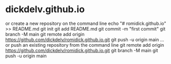 # dickdelv.github.io

or create a new repository on the command line
echo "# romidick.github.io" >> README.md
git init
git add README.md
git commit -m "first commit"
git branch -M main
git remote add origin https://github.com/dickdelv/romidick.github.io.git
git push -u origin main
…or push an existing repository from the command line
git remote add origin https://github.com/dickdelv/romidick.github.io.git
git branch -M main
git push -u origin main
